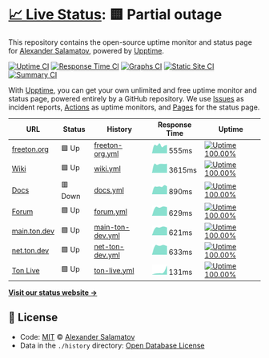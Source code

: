 # [📈 Live Status](https://ch1seL.github.io/freeton-upptime): <!--live status--> **🟨 Partial outage**

This repository contains the open-source uptime monitor and status page for [Alexander Salamatov](https://ch1seL.github.io/freeton-upptime), powered by [Upptime](https://github.com/upptime/upptime).

[![Uptime CI](https://github.com/koj-co/upptime/workflows/Uptime%20CI/badge.svg)](https://github.com/koj-co/upptime/actions?query=workflow%3A%22Uptime+CI%22)
[![Response Time CI](https://github.com/koj-co/upptime/workflows/Response%20Time%20CI/badge.svg)](https://github.com/koj-co/upptime/actions?query=workflow%3A%22Response+Time+CI%22)
[![Graphs CI](https://github.com/koj-co/upptime/workflows/Graphs%20CI/badge.svg)](https://github.com/koj-co/upptime/actions?query=workflow%3A%22Graphs+CI%22)
[![Static Site CI](https://github.com/koj-co/upptime/workflows/Static%20Site%20CI/badge.svg)](https://github.com/koj-co/upptime/actions?query=workflow%3A%22Static+Site+CI%22)
[![Summary CI](https://github.com/koj-co/upptime/workflows/Summary%20CI/badge.svg)](https://github.com/koj-co/upptime/actions?query=workflow%3A%22Summary+CI%22)

With [Upptime](https://upptime.js.org), you can get your own unlimited and free uptime monitor and status page, powered entirely by a GitHub repository. We use [Issues](https://github.com/ch1seL/freeton-upptime/issues) as incident reports, [Actions](https://github.com/ch1seL/freeton-upptime/actions) as uptime monitors, and [Pages](https://ch1seL.github.io/freeton-upptime) for the status page.

<!--start: status pages-->
<!-- This summary is generated by Upptime (https://github.com/upptime/upptime) -->
<!-- Do not edit this manually, your changes will be overwritten -->

| URL                                 | Status  | History                                                                                                   | Response Time                                                                     | Uptime                                                                                                                                                                                                                                         |
| ----------------------------------- | ------- | --------------------------------------------------------------------------------------------------------- | --------------------------------------------------------------------------------- | ---------------------------------------------------------------------------------------------------------------------------------------------------------------------------------------------------------------------------------------------- |
| [freeton.org](https://freeton.org)  | 🟩 Up   | [freeton-org.yml](https://github.com/ton-actions/freeton-status/commits/master/history/freeton-org.yml)   | <img alt="Response time graph" src="./graphs/freeton-org.png" height="20"> 555ms  | [![Uptime 100.00%](https://img.shields.io/endpoint?url=https%3A%2F%2Fraw.githubusercontent.com%2Fton-actions%2Ffreeton-status%2Fmaster%2Fapi%2Ffreeton-org%2Fuptime.json)](https://ton-actions.github.io/freeton-status/history/freeton-org)   |
| [Wiki](https://freeton.wiki)        | 🟩 Up   | [wiki.yml](https://github.com/ton-actions/freeton-status/commits/master/history/wiki.yml)                 | <img alt="Response time graph" src="./graphs/wiki.png" height="20"> 3615ms        | [![Uptime 100.00%](https://img.shields.io/endpoint?url=https%3A%2F%2Fraw.githubusercontent.com%2Fton-actions%2Ffreeton-status%2Fmaster%2Fapi%2Fwiki%2Fuptime.json)](https://ton-actions.github.io/freeton-status/history/wiki)                 |
| [Docs](http://docs.ton.dev)         | 🟥 Down | [docs.yml](https://github.com/ton-actions/freeton-status/commits/master/history/docs.yml)                 | <img alt="Response time graph" src="./graphs/docs.png" height="20"> 890ms         | [![Uptime 100.00%](https://img.shields.io/endpoint?url=https%3A%2F%2Fraw.githubusercontent.com%2Fton-actions%2Ffreeton-status%2Fmaster%2Fapi%2Fdocs%2Fuptime.json)](https://ton-actions.github.io/freeton-status/history/docs)                 |
| [Forum](https://forum.freeton.org)  | 🟩 Up   | [forum.yml](https://github.com/ton-actions/freeton-status/commits/master/history/forum.yml)               | <img alt="Response time graph" src="./graphs/forum.png" height="20"> 629ms        | [![Uptime 100.00%](https://img.shields.io/endpoint?url=https%3A%2F%2Fraw.githubusercontent.com%2Fton-actions%2Ffreeton-status%2Fmaster%2Fapi%2Fforum%2Fuptime.json)](https://ton-actions.github.io/freeton-status/history/forum)               |
| [main.ton.dev](http://main.ton.dev) | 🟩 Up   | [main-ton-dev.yml](https://github.com/ton-actions/freeton-status/commits/master/history/main-ton-dev.yml) | <img alt="Response time graph" src="./graphs/main-ton-dev.png" height="20"> 621ms | [![Uptime 100.00%](https://img.shields.io/endpoint?url=https%3A%2F%2Fraw.githubusercontent.com%2Fton-actions%2Ffreeton-status%2Fmaster%2Fapi%2Fmain-ton-dev%2Fuptime.json)](https://ton-actions.github.io/freeton-status/history/main-ton-dev) |
| [net.ton.dev](http://net.ton.dev)   | 🟩 Up   | [net-ton-dev.yml](https://github.com/ton-actions/freeton-status/commits/master/history/net-ton-dev.yml)   | <img alt="Response time graph" src="./graphs/net-ton-dev.png" height="20"> 633ms  | [![Uptime 100.00%](https://img.shields.io/endpoint?url=https%3A%2F%2Fraw.githubusercontent.com%2Fton-actions%2Ffreeton-status%2Fmaster%2Fapi%2Fnet-ton-dev%2Fuptime.json)](https://ton-actions.github.io/freeton-status/history/net-ton-dev)   |
| [Ton Live](https://ton.live/main)   | 🟩 Up   | [ton-live.yml](https://github.com/ton-actions/freeton-status/commits/master/history/ton-live.yml)         | <img alt="Response time graph" src="./graphs/ton-live.png" height="20"> 131ms     | [![Uptime 100.00%](https://img.shields.io/endpoint?url=https%3A%2F%2Fraw.githubusercontent.com%2Fton-actions%2Ffreeton-status%2Fmaster%2Fapi%2Fton-live%2Fuptime.json)](https://ton-actions.github.io/freeton-status/history/ton-live)         |

<!--end: status pages-->

[**Visit our status website →**](https://ch1seL.github.io/freeton-upptime)

## 📄 License

- Code: [MIT](./LICENSE) © [Alexander Salamatov](https://ch1seL.github.io/freeton-upptime)
- Data in the `./history` directory: [Open Database License](https://opendatacommons.org/licenses/odbl/1-0/)
